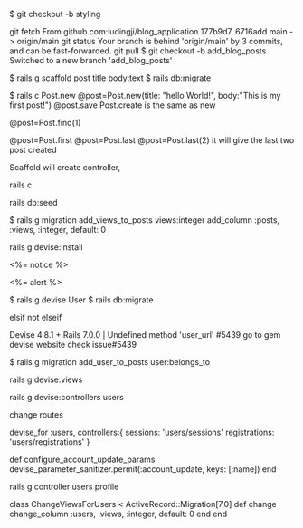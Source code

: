$ git checkout -b styling

git fetch
From github.com:ludingji/blog_application
   177b9d7..6716add  main       -> origin/main
git status
Your branch is behind 'origin/main' by 3 commits, and can be fast-forwarded.
git pull
$ git checkout -b add_blog_posts
Switched to a new branch 'add_blog_posts'

$ rails g scaffold post title body:text
$ rails db:migrate

$ rails c
Post.new
@post=Post.new(title: "hello World!", body:"This is my first post!")
@post.save
Post.create is the same as new

@post=Post.find(1)

@post=Post.first
@post=Post.last
@post=Post.last(2)
it will give the last two post created

Scaffold will create controller, 

rails c


rails db:seed

$ rails g migration add_views_to_posts views:integer
add_column :posts, :views, :integer, default: 0

rails g devise:install
       <p class="notice"><%= notice %></p>
       <p class="alert"><%= alert %></p>

$ rails g devise User
$ rails db:migrate

elsif not elseif

Devise 4.8.1 + Rails 7.0.0 | Undefined method 'user_url' #5439 
go to gem devise website check issue#5439


$ rails g migration add_user_to_posts user:belongs_to

rails g devise:views

rails g devise:controllers users

change routes

  devise_for :users, controllers:{
    sessions: 'users/sessions'
    registrations: 'users/registrations'
  }

  def configure_account_update_params
    devise_parameter_sanitizer.permit(:account_update, keys: [:name])
  end


  rails g controller users profile

  class ChangeViewsForUsers < ActiveRecord::Migration[7.0]
  def change
    change_column :users, :views, :integer, default: 0
  end
end